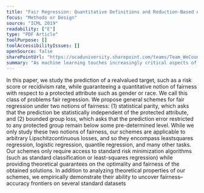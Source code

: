 ```yaml
---
title: "Fair Regression: Quantitative Definitions and Reduction-Based Algorithms"
focus: "Methods or Design"
source: "ICML 2019"
readability: ["E"]
type: "PDF Article"
toolPurpose: []
toolAccessibilityIssues: []
openSource: false
sharePointUrl: "https://ocaduniversity.sharepoint.com/teams/Team_WeCount/Shared%20Documents/Resources%20and%20Tools/Literature%20(curated)/Fair%20Regression-%20Quantitative%20Definitions%20and%20Reduction-Based%20Algorithms.pdf"
summary: "As machine learning touches increasingly critical aspects of our life, including education, healthcare, criminal justice and lending, there is a growing focus on ensuring that algorithms treat various subpopulations fairly. This paper seeks to diminish this gap by developing efficient algorithms for a substantially broader set of regression tasks and model classes. "
---
```

In this paper, we study the prediction of a realvalued target, such as a risk score or recidivism rate, while guaranteeing a quantitative notion of fairness with respect to a protected attribute such as gender or race. We call this class of problems fair regression. We propose general schemes for fair regression under two notions of fairness: (1) statistical parity, which asks that the prediction be statistically independent of the protected attribute, and (2) bounded group loss, which asks that the prediction error restricted to any protected group remain below some pre-determined level. While we only study these two notions of fairness, our schemes are applicable to arbitrary Lipschitzcontinuous losses, and so they encompass leastsquares regression, logistic regression, quantile regression, and many other tasks. Our schemes only require access to standard risk minimization algorithms (such as standard classification or least-squares regression) while providing theoretical guarantees on the optimality and fairness of the obtained solutions. In addition to analyzing theoretical properties of our schemes, we empirically demonstrate their ability to uncover fairness– accuracy frontiers on several standard datasets
